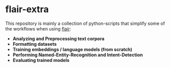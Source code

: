 # flair-extra

This repository is mainly a collection of python-scripts that simplify some of the workflows when using [flair](https://github.com/flairNLP/flair):
* **Analyzing and Preprocessing text corpora**
* **Formatting datasets**
* **Training embeddings / language models (from scratch)**
* **Performing Named-Entity-Recognition and Intent-Detection**
* **Evaluating trained models**
